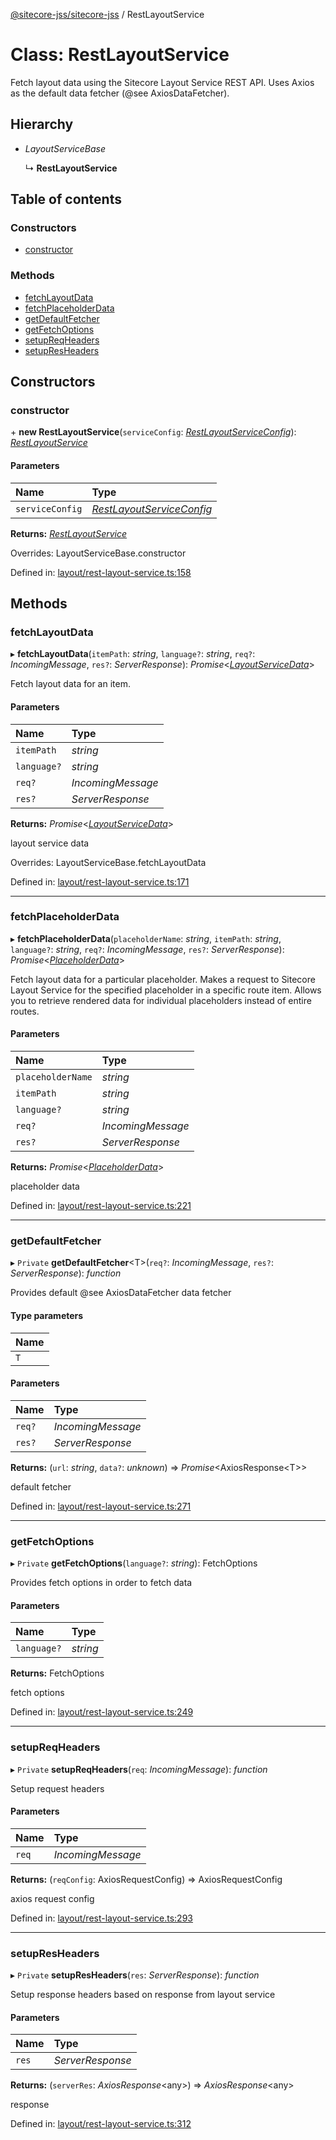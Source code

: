 [@sitecore-jss/sitecore-jss](../README.md) / RestLayoutService

# Class: RestLayoutService

Fetch layout data using the Sitecore Layout Service REST API.
Uses Axios as the default data fetcher (@see AxiosDataFetcher).

## Hierarchy

- *LayoutServiceBase*

  ↳ **RestLayoutService**

## Table of contents

### Constructors

- [constructor](restlayoutservice.md#constructor)

### Methods

- [fetchLayoutData](restlayoutservice.md#fetchlayoutdata)
- [fetchPlaceholderData](restlayoutservice.md#fetchplaceholderdata)
- [getDefaultFetcher](restlayoutservice.md#getdefaultfetcher)
- [getFetchOptions](restlayoutservice.md#getfetchoptions)
- [setupReqHeaders](restlayoutservice.md#setupreqheaders)
- [setupResHeaders](restlayoutservice.md#setupresheaders)

## Constructors

### constructor

\+ **new RestLayoutService**(`serviceConfig`: [*RestLayoutServiceConfig*](../README.md#restlayoutserviceconfig)): [*RestLayoutService*](restlayoutservice.md)

#### Parameters

| Name | Type |
| :------ | :------ |
| `serviceConfig` | [*RestLayoutServiceConfig*](../README.md#restlayoutserviceconfig) |

**Returns:** [*RestLayoutService*](restlayoutservice.md)

Overrides: LayoutServiceBase.constructor

Defined in: [layout/rest-layout-service.ts:158](https://github.com/Sitecore/jss/blob/cea3ba4f/packages/sitecore-jss/src/layout/rest-layout-service.ts#L158)

## Methods

### fetchLayoutData

▸ **fetchLayoutData**(`itemPath`: *string*, `language?`: *string*, `req?`: *IncomingMessage*, `res?`: *ServerResponse*): *Promise*<[*LayoutServiceData*](../interfaces/layoutservicedata.md)\>

Fetch layout data for an item.

#### Parameters

| Name | Type |
| :------ | :------ |
| `itemPath` | *string* |
| `language?` | *string* |
| `req?` | *IncomingMessage* |
| `res?` | *ServerResponse* |

**Returns:** *Promise*<[*LayoutServiceData*](../interfaces/layoutservicedata.md)\>

layout service data

Overrides: LayoutServiceBase.fetchLayoutData

Defined in: [layout/rest-layout-service.ts:171](https://github.com/Sitecore/jss/blob/cea3ba4f/packages/sitecore-jss/src/layout/rest-layout-service.ts#L171)

___

### fetchPlaceholderData

▸ **fetchPlaceholderData**(`placeholderName`: *string*, `itemPath`: *string*, `language?`: *string*, `req?`: *IncomingMessage*, `res?`: *ServerResponse*): *Promise*<[*PlaceholderData*](../interfaces/placeholderdata.md)\>

Fetch layout data for a particular placeholder.
Makes a request to Sitecore Layout Service for the specified placeholder in
a specific route item. Allows you to retrieve rendered data for individual placeholders instead of entire routes.

#### Parameters

| Name | Type |
| :------ | :------ |
| `placeholderName` | *string* |
| `itemPath` | *string* |
| `language?` | *string* |
| `req?` | *IncomingMessage* |
| `res?` | *ServerResponse* |

**Returns:** *Promise*<[*PlaceholderData*](../interfaces/placeholderdata.md)\>

placeholder data

Defined in: [layout/rest-layout-service.ts:221](https://github.com/Sitecore/jss/blob/cea3ba4f/packages/sitecore-jss/src/layout/rest-layout-service.ts#L221)

___

### getDefaultFetcher

▸ `Private` **getDefaultFetcher**<T\>(`req?`: *IncomingMessage*, `res?`: *ServerResponse*): *function*

Provides default @see AxiosDataFetcher data fetcher

#### Type parameters

| Name |
| :------ |
| `T` |

#### Parameters

| Name | Type |
| :------ | :------ |
| `req?` | *IncomingMessage* |
| `res?` | *ServerResponse* |

**Returns:** (`url`: *string*, `data?`: *unknown*) => *Promise*<AxiosResponse<T\>\>

default fetcher

Defined in: [layout/rest-layout-service.ts:271](https://github.com/Sitecore/jss/blob/cea3ba4f/packages/sitecore-jss/src/layout/rest-layout-service.ts#L271)

___

### getFetchOptions

▸ `Private` **getFetchOptions**(`language?`: *string*): FetchOptions

Provides fetch options in order to fetch data

#### Parameters

| Name | Type |
| :------ | :------ |
| `language?` | *string* |

**Returns:** FetchOptions

fetch options

Defined in: [layout/rest-layout-service.ts:249](https://github.com/Sitecore/jss/blob/cea3ba4f/packages/sitecore-jss/src/layout/rest-layout-service.ts#L249)

___

### setupReqHeaders

▸ `Private` **setupReqHeaders**(`req`: *IncomingMessage*): *function*

Setup request headers

#### Parameters

| Name | Type |
| :------ | :------ |
| `req` | *IncomingMessage* |

**Returns:** (`reqConfig`: AxiosRequestConfig) => AxiosRequestConfig

axios request config

Defined in: [layout/rest-layout-service.ts:293](https://github.com/Sitecore/jss/blob/cea3ba4f/packages/sitecore-jss/src/layout/rest-layout-service.ts#L293)

___

### setupResHeaders

▸ `Private` **setupResHeaders**(`res`: *ServerResponse*): *function*

Setup response headers based on response from layout service

#### Parameters

| Name | Type |
| :------ | :------ |
| `res` | *ServerResponse* |

**Returns:** (`serverRes`: *AxiosResponse*<any\>) => *AxiosResponse*<any\>

response

Defined in: [layout/rest-layout-service.ts:312](https://github.com/Sitecore/jss/blob/cea3ba4f/packages/sitecore-jss/src/layout/rest-layout-service.ts#L312)
